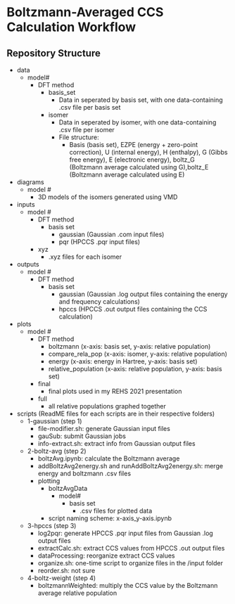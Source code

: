# Boltzmann-Averaged CCS Calculation Workflow

Repository Structure
--------
* data
    - model#
        - DFT method
            * basis_set
                - Data in seperated by basis set, with one data-containing .csv file per basis set
            * isomer
                - Data in seperated by isomer, with one data-containing .csv file per isomer
                - File structure:
                    - Basis (basis set), EZPE (energy + zero-point correction), U (internal energy), H (enthalpy), G (Gibbs free energy), E (electronic energy), boltz_G (Boltzmann average calculated using G),boltz_E (Boltzmann average calculated using E)
* diagrams
    - model #
        - 3D models of the isomers generated using VMD
* inputs
    - model #
        - DFT method
            - basis set
                - gaussian (Gaussian .com input files)
                - pqr (HPCCS .pqr input files)
        - xyz
            - .xyz files for each isomer
* outputs
    - model #
        - DFT method
            - basis set
                - gaussian (Gaussian .log output files containing the energy and frequency calculations)
                - hpccs (HPCCS .out output files containing the CCS calculation)
* plots
    - model #
        - DFT method
            - boltzmann (x-axis: basis set, y-axis: relative population)
            - compare_rela_pop (x-axis: isomer, y-axis: relative population)
            - energy (x-axis: energy in Hartree, y-axis: basis set)
            - relative_population (x-axis: relative population, y-axis: basis set)
        - final 
            - final plots used in my REHS 2021 presentation
        - full
            - all relative populations graphed together
* scripts (ReadME files for each scripts are in their respective folders)
    - 1-gaussian (step 1)
        - file-modifier.sh: generate Gaussian input files
        - gauSub: submit Gaussian jobs
        - info-extract.sh: extract info from Gaussian output files
    - 2-boltz-avg (step 2)
        - boltzAvg.ipynb: calculate the Boltzmann average
        - addBoltzAvg2energy.sh and runAddBoltzAvg2energy.sh: merge energy and boltzmann .csv files
        - plotting
            - boltzAvgData
                - model#
                    - basis set
                        - .csv files for plotted data
            - script naming scheme: x-axis_y-axis.ipynb
    - 3-hpccs (step 3)
        - log2pqr: generate HPCCS .pqr input files from Gaussian .log output files
        - extractCalc.sh: extract CCS values from HPCCS .out output files
        - dataProcessing: reorganize extract CCS values
        - organize.sh: one-time script to organize files in the /input folder
        - reorder.sh: not sure
    - 4-boltz-weight (step 4)
        - boltzmannWeighted: multiply the CCS value by the Boltzmann average relative population